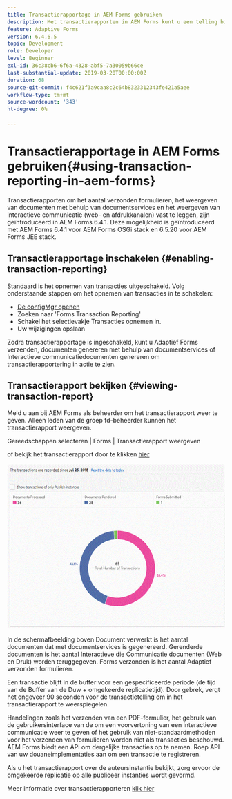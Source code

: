 ```yaml
---
title: Transactierapportage in AEM Forms gebruiken
description: Met transactierapporten in AEM Forms kunt u een telling bijhouden van alle transacties die sinds een opgegeven datum op uw AEM Forms-implementatie zijn uitgevoerd.
feature: Adaptive Forms
version: 6.4,6.5
topic: Development
role: Developer
level: Beginner
exl-id: 36c38cb6-6f6a-4328-abf5-7a30059b66ce
last-substantial-update: 2019-03-20T00:00:00Z
duration: 68
source-git-commit: f4c621f3a9caa8c2c64b8323312343fe421a5aee
workflow-type: tm+mt
source-wordcount: '343'
ht-degree: 0%

---
```


# Transactierapportage in AEM Forms gebruiken{#using-transaction-reporting-in-aem-forms}

Transactierapporten om het aantal verzonden formulieren, het weergeven van documenten met behulp van documentservices en het weergeven van interactieve communicatie (web- en afdrukkanalen) vast te leggen, zijn geïntroduceerd in AEM Forms 6.4.1. Deze mogelijkheid is geïntroduceerd met AEM Forms 6.4.1 voor AEM Forms OSGi stack en 6.5.20 voor AEM Forms JEE stack.

## Transactierapportage inschakelen {#enabling-transaction-reporting}

Standaard is het opnemen van transacties uitgeschakeld. Volg onderstaande stappen om het opnemen van transacties in te schakelen:

* [De configMgr openen](http://localhost:4502/system/console/configMgr)
* Zoeken naar &#39;Forms Transaction Reporting&#39;
* Schakel het selectievakje Transacties opnemen in.
* Uw wijzigingen opslaan

Zodra transactierapportage is ingeschakeld, kunt u Adaptief Forms verzenden, documenten genereren met behulp van documentservices of Interactieve communicatiedocumenten genereren om transactierapportering in actie te zien.

## Transactierapport bekijken {#viewing-transaction-report}

Meld u aan bij AEM Forms als beheerder om het transactierapport weer te geven. Alleen leden van de groep fd-beheerder kunnen het transactierapport weergeven.

Gereedschappen selecteren | Forms | Transactierapport weergeven

of bekijk het transactierapport door te klikken [hier](http://localhost:4502/mnt/overlay/fd/transaction/gui/content/report.html)

![TransctionReporting](assets/transactionreporting.gif)

In de schermafbeelding boven Document verwerkt is het aantal documenten dat met documentservices is gegenereerd. Gerenderde documenten is het aantal Interactieve die Communicatie documenten (Web en Druk) worden teruggegeven. Forms verzonden is het aantal Adaptief verzonden formulieren.

Een transactie blijft in de buffer voor een gespecificeerde periode (de tijd van de Buffer van de Duw + omgekeerde replicatietijd). Door gebrek, vergt het ongeveer 90 seconden voor de transactietelling om in het transactierapport te weerspiegelen.

Handelingen zoals het verzenden van een PDF-formulier, het gebruik van de gebruikersinterface van de om een voorvertoning van een interactieve communicatie weer te geven of het gebruik van niet-standaardmethoden voor het verzenden van formulieren worden niet als transacties beschouwd. AEM Forms biedt een API om dergelijke transacties op te nemen. Roep API van uw douaneimplementaties aan om een transactie te registreren.

Als u het transactierapport over de auteursinstantie bekijkt, zorg ervoor de omgekeerde replicatie op alle publiceer instanties wordt gevormd.

Meer informatie over transactierapporteren [klik hier](https://helpx.adobe.com/experience-manager/6-4/forms/using/transaction-reports-overview.html)
